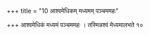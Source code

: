 +++
title = "10 आश्वमेधिकम् मध्यमम् पञ्चममहः"

+++
आश्वमेधिकं मध्यमं पञ्चममहः । तस्मिन्नश्वं मेध्यमालभते १०